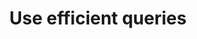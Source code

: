 ---
layout: tactic

title:  "Use efficient queries"
tags:   queries energy-footprint measured
t-sort: "Awesome Tactic"
t-type: "Software Practice"
categories: green-software-practice
t-description: "Complex queries can be performed to increase the responsiveness of the application at the expense of energy efficiency. It can be useful to avoid unnecessary “ORDER BY” or to use indexes."
t-participant: "Software application developers"
t-artifact: "MySQL Server + WIkipedia DB"
t-context: "Green Lab"
t-feature: 
t-intent: "Using efficient queries"
t-targetQA: "Energy-efficiency"
t-relatedQA: 
t-measuredimpact: "Measure the response time during query: -25.1% on energy consumption after applying the practice."
t-source: "Procaccianti, G., Fernández, H., & Lago, P. (2019). Green Software in Practice: Empirical Validation and Assessment of Best Practices for Writing Energy-Efficient Software. Vrije Universiteit Amsterdam, October 2019."
t-source-doi: "NA"
t-diagram: "model-use_efficient_queries.png"
---
